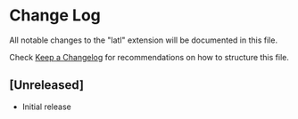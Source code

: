 # Change Log

All notable changes to the "latl" extension will be documented in this file.

Check [Keep a Changelog](http://keepachangelog.com/) for recommendations on how to structure this file.

## [Unreleased]

- Initial release